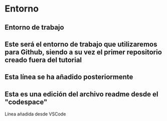 # Entorno
Entorno de trabajo
---
Este será el entorno de trabajo que utilizaremos para Github, siendo a su vez el primer repositorio creado fuera del tutorial
---
Esta línea se ha añadido posteriormente
---
Esta es una edición del archivo readme desde el "codespace"
---
Línea añadida desde VSCode